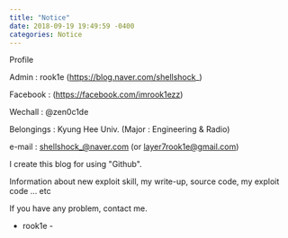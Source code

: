 ```yaml
---
title: "Notice"
date: 2018-09-19 19:49:59 -0400
categories: Notice
---
```


Profile

Admin : rook1e (https://blog.naver.com/shellshock_)

Facebook : (https://facebook.com/imrook1ezz)

Wechall : @zen0c1de

Belongings : Kyung Hee Univ. (Major : Engineering & Radio)

e-mail : shellshock_@naver.com (or layer7rook1e@gmail.com)


I create this blog for using "Github".

Information about new exploit skill, my write-up, source code, my exploit code ... etc

If you have any problem, contact me.

- rook1e -
